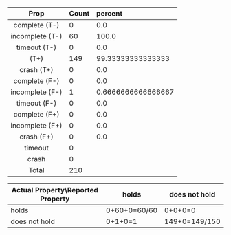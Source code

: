 
| Prop | Count | percent |
|:----:|:------|:--|
|complete   (T-)|0| 0.0 |
|incomplete (T-)|60|100.0 |
|timeout    (T-)|0|0.0 |
|           (T+)|149|99.33333333333333 |
|crash      (T+)|0|0.0 |
|complete   (F-)|0|0.0 |
|incomplete (F-)|1|0.6666666666666667 |
|timeout    (F-)|0|0.0 |
|complete   (F+)|0|0.0 |
|incomplete (F+)|0|0.0 |
|crash      (F+)|0|0.0 |
|timeout        |0| |
|crash          |0| |
|Total          |210| |

| Actual Property\Reported Property | holds | does not hold |
|------------------------------------|-------|---------------|
| holds | 0+60+0=60/60 | 0+0+0=0 |
| does not hold | 0+1+0=1 | 149+0=149/150 |

